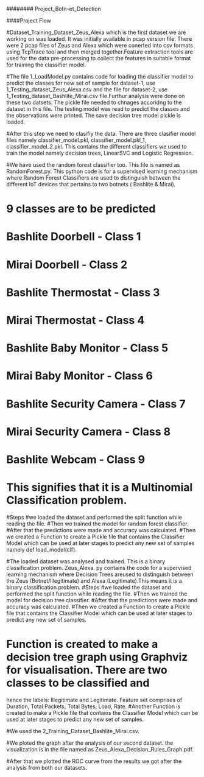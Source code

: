 ######## Project_Botn-et_Detection

####Project Flow

#Dataset_Training_Dataset_Zeus_Alexa which is the first dataset we are working on was loaded. It was initially available in pcap version
file. There were 2 pcap files of Zeus and Alexa which were conerted into csv formats using TcpTrace tool and then merged together.Feature 
extraction tools are used for the data pre-processing to collect the features in suitable format for training the classifier model.

#The file 1_LoadModel.py contains code for loading the classifier model to predict the classes for new set of sample for dataset-1, 
use 1_Testing_dataset_Zeus_Alexa.csv and the file for dataset-2, use 1_Testing_dataset_Bashlite_Mirai.csv file.Furthur analysis were 
done on these two datsets. The pickle file needed to chnages accoridng to the dataset in this file. The testing model was read to predict 
the classes and the observations were printed. The save decision tree model pickle is loaded.

#After this step we need to clasifiy the data. There are three clasifier model files namely classifier_model.pkl, classifier_model.pkl_1,
classifier_model_2.pkl. This contains the different classifiers we used to train the model namely decision trees, LinearSVC and Logistic 
Regression.

#We have used the random forest classifier too. This file is named as RandomForest.py. This python code is for a supervised learning 
mechanism where Random Forest Classifiers are used to distinguish between the different IoT devices that pertains to two botnets
( Bashlite & Mirai).
# 9 classes are to be predicted
# Bashlite Doorbell - Class 1
# Mirai Doorbell - Class 2
# Bashlite Thermostat - Class 3
# Mirai Thermostat - Class 4
# Bashlite Baby Monitor - Class 5
# Mirai Baby Monitor - Class 6
# Bashlite Security Camera - Class 7
# Mirai Security Camera - Class 8
# Bashlite Webcam - Class 9
# This signifies that it is a Multinomial Classification problem.
#Steps
#we loaded the dataset and performed the split function while reading the file. 
#Then we trained the model for random forest classifier.
#After that the predictions were made and accuracy was calculated.
#Then we created a Function to create a Pickle file that contains the Classifier Model which can be used at later stages to predict 
any new set of samples namely def load_model(clf).

#The loaded dataset was analysed and trained. This is a binary classification problem. Zeus_Alexa. py contains the code  for a supervised 
learning mechanism where Decision Trees areused to distinguish between the Zeus (Botnet/Illegitimate) and Alexa (Legitimate).This means 
it is a binary classification problem.
#Steps
#we loaded the dataset and performed the split function while reading the file. 
#Then we trained the model for decision tree classifier.
#After that the predictions were made and accuracy was calculated.
#Then we created a Function to create a Pickle file that contains the Classifier Model which can be used at later stages to predict 
any new set of samples.
# Function  is created to make a decision tree graph using Graphviz for visualisation. There are two classes to be classified and 
hence the labels: Illegitimate and Legitimate. Feature set comprises of Duration, Total Packets, Total Bytes, Load, Rate.
#Another Function is created to make a Pickle file that contains the Classifier Model which can be used at later stages to predict
any new set of samples.

#We used the 2_Training_Dataset_Bashlite_Mirai.csv.

#We ploted the graph after the analysis of our second dataset. the visualization is in the file named as Zeus_Alexa_Decision_Rules_Graph.pdf.

#After that we plotted the ROC curve from the results we got after the analysis from both our datasets.
